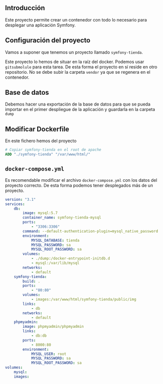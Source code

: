 ## Introducción

Este proyecto permite crear un contenedor con todo lo necesario para desplegar una aplicación Symfony.

## Configuración del proyecto

Vamos a suponer que tenemos un proyecto llamado `symfony-tienda`.

Este proyecto lo hemos de situar en la raíz del docker. Podemos usar `gitsubmolule` para esta tarea. De esta forma el proyecto en sí reside en otro repositorio. No se debe subir la carpeta `vendor` ya que se regenera en el contenedor.

## Base de datos

Debemos hacer una exportación de la base de datos para que se pueda importar en el primer despliegue de la aplicación y guardarla en la carpeta `dump`

## Modificar Dockerfile

En este fichero hemos del proyecto

```dockerfile
# Copiar symfony-tienda en el root de apache
ADD "./symfony-tienda" "/var/www/html/"
```

## `docker-compose.yml`

Es recomendable modificar el archivo `docker-compose.yml` con los datos del proyecto correcto. De esta forma podemos tener desplegados más de un proyecto.

```yaml
version: "3.1"
services:
    db:
        image: mysql:5.7
        container_name: symfony-tienda-mysql
        ports: 
            - "3306:3306"
        command: --default-authentication-plugin=mysql_native_password
        environment:
            MYSQL_DATABASE: tienda
            MYSQL_PASSWORD: sa
            MYSQL_ROOT_PASSWORD: sa
        volumes:
            - ./dump:/docker-entrypoint-initdb.d
            - mysql:/var/lib/mysql
        networks:
            - default
    symfony-tienda:
        build: .
        ports: 
            - "80:80"
        volumes:
            - images:/var/www/html/symfony-tienda/public/img
        links:
            - db
        networks:
            - default
    phpmyadmin:
        image: phpmyadmin/phpmyadmin
        links: 
            - db:db
        ports:
            - 8000:80
        environment:
            MYSQL_USER: root
            MYSQL_PASSWORD: sa
            MYSQL_ROOT_PASSWORD: sa 
volumes:
    mysql:
    images:
```

